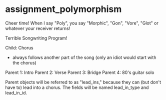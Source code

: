 assignment_polymorphism
=======================

Cheer time! When I say "Poly", you say "Morphic", "Gon", "Vore", "Glot" or whatever your receiver returns!



Terrible Songwriting Program!

Child: Chorus
- always follows another part of the song
  (only an idiot would start with the chorus)

Parent 1: Intro
Parent 2: Verse
Parent 3: Bridge
Parent 4: 80's guitar solo

Parent objects will be referred to as "lead_ins," because they can (but don't have to) lead into a chorus.  The fields will be named lead_in_type and lead_in_id.
